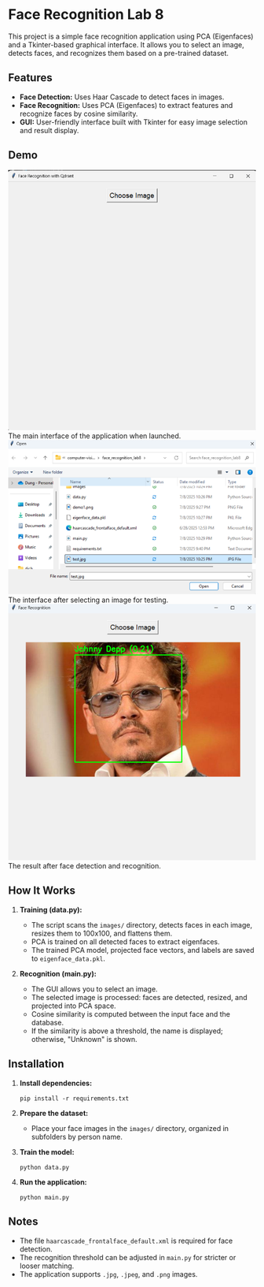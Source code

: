 # Face Recognition Lab 8

This project is a simple face recognition application using PCA (Eigenfaces) and a Tkinter-based graphical interface. It allows you to select an image, detects faces, and recognizes them based on a pre-trained dataset.

## Features

- **Face Detection:** Uses Haar Cascade to detect faces in images.
- **Face Recognition:** Uses PCA (Eigenfaces) to extract features and recognize faces by cosine similarity.
- **GUI:** User-friendly interface built with Tkinter for easy image selection and result display.

## Demo

![Main Interface](demo1.png) The main interface of the application when launched.
![Main Interface](demo2.png) The interface after selecting an image for testing.
![Main Interface](demo3.png) The result after face detection and recognition.

## How It Works

1. **Training (data.py):**
   - The script scans the `images/` directory, detects faces in each image, resizes them to 100x100, and flattens them.
   - PCA is trained on all detected faces to extract eigenfaces.
   - The trained PCA model, projected face vectors, and labels are saved to `eigenface_data.pkl`.

2. **Recognition (main.py):**
   - The GUI allows you to select an image.
   - The selected image is processed: faces are detected, resized, and projected into PCA space.
   - Cosine similarity is computed between the input face and the database.
   - If the similarity is above a threshold, the name is displayed; otherwise, "Unknown" is shown.

## Installation

1. **Install dependencies:**
   ```
   pip install -r requirements.txt
   ```

2. **Prepare the dataset:**
   - Place your face images in the `images/` directory, organized in subfolders by person name.

3. **Train the model:**
   ```
   python data.py
   ```

4. **Run the application:**
   ```
   python main.py
   ```

## Notes

- The file `haarcascade_frontalface_default.xml` is required for face detection.
- The recognition threshold can be adjusted in `main.py` for stricter or looser matching.
- The application supports `.jpg`, `.jpeg`, and `.png` images. 